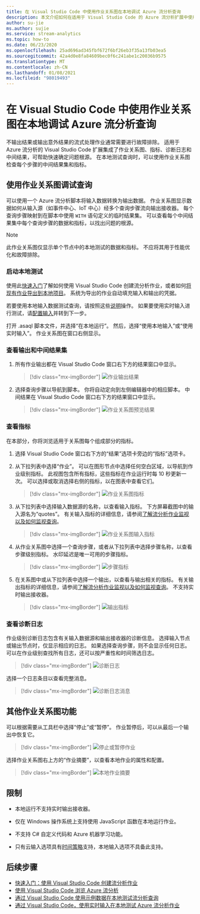 ```yaml
---
title: 在 Visual Studio Code 中使用作业关系图在本地调试 Azure 流分析查询
description: 本文介绍如何在适用于 Visual Studio Code 的 Azure 流分析扩展中使用作业关系图在本地调试查询。
author: su-jie
ms.author: sujie
ms.service: stream-analytics
ms.topic: how-to
ms.date: 06/23/2020
ms.openlocfilehash: 25ad696ad345fbf672f6bf26eb3f35a13fb03ea5
ms.sourcegitcommit: 42a4d0e8fa84609bec0f6c241abe1c20036b9575
ms.translationtype: MT
ms.contentlocale: zh-CN
ms.lasthandoff: 01/08/2021
ms.locfileid: "98019493"
---
```

# <a name="debug-azure-stream-analytics-queries-locally-using-job-diagram-in-visual-studio-code"></a>在 Visual Studio Code 中使用作业关系图在本地调试 Azure 流分析查询

不输出结果或输出意外结果的流式处理作业通常需要进行故障排除。 适用于 Azure 流分析的 Visual Studio Code 扩展集成了作业关系图、指标、诊断日志和中间结果，可帮助快速确定问题根源。 在本地测试查询时，可以使用作业关系图检查每个步骤的中间结果集和指标。

## <a name="debug-a-query-using-job-diagram"></a>使用作业关系图调试查询

可以使用一个 Azure 流分析脚本将输入数据转换为输出数据。 作业关系图显示数据如何从输入源（如事件中心、IoT 中心）经多个查询步骤流向输出接收器。 每个查询步骤映射到在脚本中使用 `WITH` 语句定义的临时结果集。 可以查看每个中间结果集中每个查询步骤的数据和指标，以找出问题的根源。

> [!NOTE]
> 此作业关系图仅显示单个节点中的本地测试的数据和指标。 不应将其用于性能优化和故障排除。

### <a name="start-local-testing"></a>启动本地测试

使用此[快速入门](quick-create-visual-studio-code.md)了解如何使用 Visual Studio Code 创建流分析作业，或者如何[将现有作业导出到本地项目](visual-studio-code-explore-jobs.md)。 系统为导出的作业自动填充输入和输出的凭据。

若要使用本地输入数据测试查询，请按照这些[说明](visual-studio-code-local-run.md)操作。 如果要使用实时输入进行测试，请[配置输入](stream-analytics-add-inputs.md)并转到下一步。 

打开 \.asaql 脚本文件，并选择“在本地运行”。 然后，选择“使用本地输入”或“使用实时输入”。 作业关系图在窗口右侧显示。

### <a name="view-the-output-and-intermediate-result-set"></a>查看输出和中间结果集  

1. 所有作业输出都在 Visual Studio Code 窗口右下方的结果窗口中显示。

   > [!div class="mx-imgBorder"]
   > ![作业输出结果](./media/debug-locally-using-job-diagram-vs-code/job-output-results.png)

2. 选择查询步骤以导航到脚本。 你将自动定向到左侧编辑器中的相应脚本。 中间结果在 Visual Studio Code 窗口右下方的结果窗口中显示。

   > [!div class="mx-imgBorder"]
   > ![作业关系图预览结果](./media/debug-locally-using-job-diagram-vs-code/preview-result.png)

### <a name="view-metrics"></a>查看指标

在本部分，你将浏览适用于关系图每个组成部分的指标。

1. 选择 Visual Studio Code 窗口右下方的“结果”选项卡旁边的“指标”选项卡。

2. 从下拉列表中选择“作业”。 可以在图形节点中选择任何空白区域，以导航到作业级别指标。 此视图包含所有指标，这些指标在作业运行时每 10 秒更新一次。 可以选择或取消选择右侧的指标，以在图表中查看它们。

   > [!div class="mx-imgBorder"]
   > ![作业关系图指标](./media/debug-locally-using-job-diagram-vs-code/job-metrics.png)

3. 从下拉列表中选择输入数据源的名称，以查看输入指标。 下方屏幕截图中的输入源名为“quotes”。 有关输入指标的详细信息，请参阅[了解流分析作业监视以及如何监视查询](stream-analytics-monitoring.md)。

   > [!div class="mx-imgBorder"]
   > ![作业关系图输入指标](./media/debug-locally-using-job-diagram-vs-code/input-metrics.png)

4. 从作业关系图中选择一个查询步骤，或者从下拉列表中选择步骤名称，以查看步骤级别指标。 水印延迟是唯一可用的步骤指标。

   > [!div class="mx-imgBorder"]
   > ![步骤指标](./media/debug-locally-using-job-diagram-vs-code/step-metrics.png)

5. 在关系图中或从下拉列表中选择一个输出，以查看与输出相关的指标。 有关输出指标的详细信息，请参阅[了解流分析作业监视以及如何监视查询](stream-analytics-monitoring.md)。 不支持实时输出接收器。

   > [!div class="mx-imgBorder"]
   > ![输出指标](./media/debug-locally-using-job-diagram-vs-code/output-metrics.png)

### <a name="view-diagnostic-logs"></a>查看诊断日志

作业级别诊断日志包含有关输入数据源和输出接收器的诊断信息。 选择输入节点或输出节点时，仅显示相应的日志。 如果选择查询步骤，则不会显示任何日志。 可以在作业级别查找所有日志，还可以按严重性和时间筛选日志。

   > [!div class="mx-imgBorder"]
   > ![诊断日志](./media/debug-locally-using-job-diagram-vs-code/diagnostic-logs.png)

   选择一个日志条目以查看完整消息。

   > [!div class="mx-imgBorder"]
   > ![诊断日志消息](./media/debug-locally-using-job-diagram-vs-code/diagnostic-logs-message.png)


## <a name="other-job-diagram-features"></a>其他作业关系图功能

可以根据需要从工具栏中选择“停止”或“暂停”。 作业暂停后，可以从最后一个输出中恢复它。

> [!div class="mx-imgBorder"]
> ![停止或暂停作业](./media/debug-locally-using-job-diagram-vs-code/stop-pause-job.png)

选择作业关系图右上方的“作业摘要”，以查看本地作业的属性和配置。

> [!div class="mx-imgBorder"]
> ![本地作业摘要](./media/debug-locally-using-job-diagram-vs-code/job-summary.png)

## <a name="limitations"></a>限制

* 本地运行不支持实时输出接收器。

* 仅在 Windows 操作系统上支持使用 JavaScript 函数在本地运行作业。

* 不支持 C# 自定义代码和 Azure 机器学习功能。 

* 只有云输入选项具有[时间策略](./stream-analytics-time-handling.md)支持，本地输入选项不具备此支持。

## <a name="next-steps"></a>后续步骤

* [快速入门：使用 Visual Studio Code 创建流分析作业](quick-create-visual-studio-code.md)
* [使用 Visual Studio Code 浏览 Azure 流分析](visual-studio-code-explore-jobs.md)
* [通过 Visual Studio Code 使用示例数据在本地测试流分析查询](visual-studio-code-local-run.md)
* [通过 Visual Studio Code，使用实时输入在本地测试 Azure 流分析作业](visual-studio-code-local-run-live-input.md)